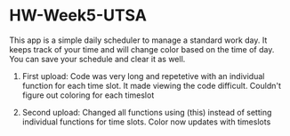 # HW-Week5-UTSA

This app is a simple daily scheduler to manage a standard work day. It keeps track of your time and will change color based on the time of day. You can save your schedule and clear it as well. 

1. First upload:
    Code was very long and repetetive with an individual function for each time slot. It made viewing the code difficult. Couldn't figure out coloring for each timeslot
    
2. Second upload: 
    Changed all functions using (this) instead of setting individual functions for time slots. Color now updates with timeslots
